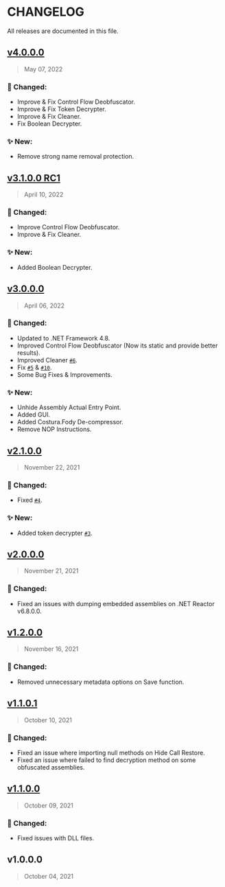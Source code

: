 # CHANGELOG
All releases are documented in this file.

## [v4.0.0.0](https://github.com/SychicBoy/NETReactorSlayer/compare/v3.1.0.0-rc1...v4.0.0.0)
> May 07, 2022
### :wrench: Changed:
- Improve & Fix Control Flow Deobfuscator.
- Improve & Fix Token Decrypter.
- Improve & Fix Cleaner.
- Fix Boolean Decrypter.
### :sparkles: New:
- Remove strong name removal protection.

## [v3.1.0.0 RC1](https://github.com/SychicBoy/NETReactorSlayer/compare/v3.0.0.0...v3.1.0.0-rc1)
> April 10, 2022
### :wrench: Changed:
- Improve Control Flow Deobfuscator.
- Improve & Fix Cleaner.
### :sparkles: New:
- Added Boolean Decrypter.

## [v3.0.0.0](https://github.com/SychicBoy/NETReactorSlayer/compare/v2.1.0.0...v3.0.0.0)
> April 06, 2022
### :wrench: Changed:
- Updated to .NET Framework 4.8.
- Improved Control Flow Deobfuscator (Now its static and provide better results).
- Improved Cleaner [`#6`](https://github.com/SychicBoy/NETReactorSlayer/issues/6).
- Fix [`#5`](https://github.com/SychicBoy/NETReactorSlayer/issues/5) & [`#10`](https://github.com/SychicBoy/NETReactorSlayer/issues/10).
- Some Bug Fixes & Improvements.
### :sparkles: New:
- Unhide Assembly Actual Entry Point.
- Added GUI.
- Added Costura.Fody De-compressor.
- Remove NOP Instructions.

## [v2.1.0.0](https://github.com/SychicBoy/NETReactorSlayer/compare/v2.0.0.0...v2.1.0.0)
> November 22, 2021
### :wrench: Changed:
- Fixed [`#4`](https://github.com/SychicBoy/NETReactorSlayer/issues/4).
### :sparkles: New:
- Added token decrypter [`#3`](https://github.com/SychicBoy/NETReactorSlayer/issues/3).

## [v2.0.0.0](https://github.com/SychicBoy/NETReactorSlayer/compare/v1.2.0.0...v2.0.0.0)
> November 21, 2021
### :wrench: Changed:
- Fixed an issues with dumping embedded assemblies on .NET Reactor v6.8.0.0.

## [v1.2.0.0](https://github.com/SychicBoy/NETReactorSlayer/compare/v1.1.0.1...v1.2.0.0)
> November 16, 2021
### :wrench: Changed:
- Removed unnecessary metadata options on Save function.

## [v1.1.0.1](https://github.com/SychicBoy/NETReactorSlayer/compare/v1.1.0.0...v1.1.0.1)
> October 10, 2021
### :wrench: Changed:
- Fixed an issue where importing null methods on Hide Call Restore.
- Fixed an issue where failed to find decryption method on some obfuscated assemblies.


## [v1.1.0.0](https://github.com/SychicBoy/NETReactorSlayer/compare/v1.0.0.0...v1.1.0.0)
> October 09, 2021
### :wrench: Changed:
- Fixed issues with DLL files.

## v1.0.0.0
> October 04, 2021

